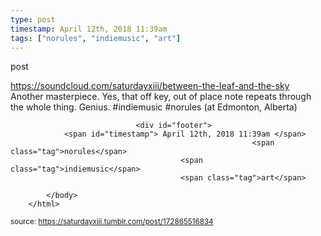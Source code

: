 ```yaml
---
type: post
timestamp: April 12th, 2018 11:39am
tags: ["norules", "indiemusic", "art"]
---
```

post
<a href="https://www.instagram.com/p/BheqVCjF5xx/ "></a>
                                                                                          
<a href="https://soundcloud.com/saturdayxiii/between-the-leaf-and-the-sky" target="_blank">https://soundcloud.com/saturdayxiii/between-the-leaf-and-the-sky</a><br/>
Another masterpiece.  Yes, that off key, out of place note repeats through the whole thing. Genius. #indiemusic #norules  (at Edmonton, Alberta)
 
                                    
                
                
                
                
                                <div id="footer">
                <span id="timestamp"> April 12th, 2018 11:39am </span>
                                                          <span class="tag">norules</span>
                                          <span class="tag">indiemusic</span>
                                          <span class="tag">art</span>
                                                    
            </body>
        </html>

        
<small>source: https://saturdayxiii.tumblr.com/post/172865516834</small>